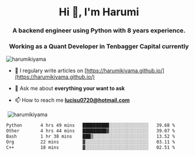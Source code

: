 <h1 align="center">Hi 👋, I'm Harumi</h1>
<h3 align="center">A backend engineer using <b>Python</b> with 8 years experience.</h3>
<h3 align="center">Working as a Quant Developer in <b>Tenbagger Capital</b> currently</h3>

<p align="left"> <img src="https://komarev.com/ghpvc/?username=harumikiyama" alt="harumikiyama" /> </p>


- 📝 I regulary write articles on [https://harumikiyama.github.io/](https://harumikiyama.github.io/)

- 💬 Ask me about **everything your want to ask**

- 📫 How to reach me **lucisu0720@hotmail.com**

<p>&nbsp;<img align="center" src="https://github-readme-stats.vercel.app/api?username=harumikiyama&show_icons=true" alt="harumikiyama" /></p>


<!--START_SECTION:waka-->

```txt
Python       4 hrs 49 mins   ██████████░░░░░░░░░░░░░░░   39.68 %
Other        4 hrs 44 mins   █████████▓░░░░░░░░░░░░░░░   39.07 %
Bash         1 hr 38 mins    ███▒░░░░░░░░░░░░░░░░░░░░░   13.52 %
Org          22 mins         ▓░░░░░░░░░░░░░░░░░░░░░░░░   03.11 %
C++          18 mins         ▓░░░░░░░░░░░░░░░░░░░░░░░░   02.51 %
```

<!--END_SECTION:waka-->
